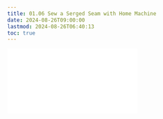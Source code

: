```yaml
---
title: 01.06 Sew a Serged Seam with Home Machine
date: 2024-08-26T09:00:00
lastmod: 2024-08-26T06:40:13
toc: true
---
```


![Link to included file contents](./01-06-sew-a-serged-seam-home-machine.md)
